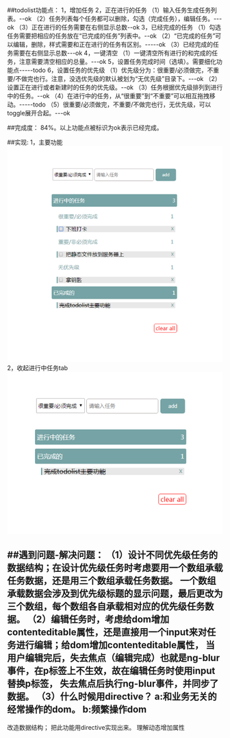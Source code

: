 ##todolist功能点：
1，增加任务
2，正在进行的任务
（1）输入任务生成任务列表。--ok
（2）任务列表每个任务都可以删除，勾选（完成任务），编辑任务。---ok
（3）正在进行的任务需要在右侧显示总数--ok
3，已经完成的任务
（1）勾选任务需要把相应的任务放在“已完成的任务”列表中。--ok
（2）“已完成的任务”可以编辑，删除，样式需要和正在进行的任务有区别。-----ok
（3）已经完成的任务需要在右侧显示总数---ok
4，一键清空
（1）一键清空所有进行的和完成的任务，注意需要清空相应的总量。---ok
5，设置任务完成时间（选填）。需要细化功能点-----todo
6，设置任务的优先级
（1）优先级分为：很重要/必须做完，不重要/不做完也行。注意，没选优先级的默认被划为“无优先级”目录下。---ok
（2）设置正在进行或者新建时的任务的优先级。--ok
（3）任务根据优先级排列到进行中的任务。--ok
（4）在进行中的任务，从“很重要”到“不重要”可以相互拖拽移动。-----todo
（5）很重要/必须做完，不重要/不做完也行，无优先级，可以toggle展开合起。---ok

##完成度：
84%。以上功能点被标识为ok表示已经完成。

##实现:
1，主要功能
![image](https://github.com/abcMa/angular/blob/master/angular-todolist/images/1.jpg)
2，收起进行中任务tab
![image](https://github.com/abcMa/angular/blob/master/angular-todolist/images/2.jpg)

##遇到问题-解决问题：
（1）设计不同优先级任务的数据结构；在设计优先级任务时考虑要用一个数组承载任务数据，还是用三个数组承载任务数据。
       一个数组承载数据会涉及到优先级标题的显示问题，最后更改为三个数组，每个数组各自承载相对应的优先级任务数据。
（2）编辑任务时，考虑给dom增加contenteditable属性，还是直接用一个input来对任务进行编辑；给dom增加contenteditable属性，
       当用户编辑完后，失去焦点（编辑完成）也就是ng-blur事件，在p标签上不生效，故在编辑任务时使用input替换p标签，
       失去焦点后执行ng-blur事件，并同步了数据。
（3）什么时候用directive？
       a:和业务无关的经常操作的dom。
       b:频繁操作dom
------------------
改造数据结构；
把此功能用directive实现出来。
理解动态增加属性
